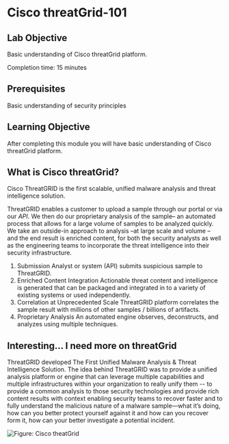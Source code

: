 # Cisco threatGrid-101

## Lab Objective

Basic understanding of Cisco threatGrid platform.  

Completion time: 15 minutes

## Prerequisites
Basic understanding of security principles

## Learning Objective
After completing this module you will have basic understanding of Cisco threatGrid platform.


## What is Cisco threatGrid?
Cisco ThreatGRID is the first scalable, unified malware analysis and threat intelligence solution.

ThreatGRID enables a customer to upload a sample through our portal or via our *API*. We then do our proprietary analysis of the sample– an automated process that allows for a large volume of samples to be analyzed  quickly. We take an outside-in approach to analysis –at large scale and volume – and the end result is enriched content, for both the security analysts as well as the engineering teams to incorporate the threat intelligence into their security infrastructure.

1. Submission
Analyst or system (API) submits suspicious sample to ThreatGRID.
2. Enriched Content Integration
Actionable threat content and intelligence is generated that can be packaged and integrated in to a variety of existing systems or used independently.
3. Correlation at Unprecedented Scale
ThreatGRID platform correlates the sample result with millions of other samples / billions of artifacts.
4. Proprietary Analysis
An automated engine observes, deconstructs, and analyzes using multiple techniques.

## Interesting... I need more on threatGrid
ThreatGRID developed The First Unified Malware Analysis & Threat Intelligence Solution. The idea behind ThreatGRID was to provide a unified analysis platform or engine that can leverage multiple capabilities and multiple infrastructures within your organization to really unify them -- to provide a common analysis to those security technologies and provide rich content results with context enabling security teams to recover faster and to fully understand the malicious nature of a malware sample—what it’s doing, how can you better protect yourself against it and how can you recover form it, how can your better investigate a potential incident.

![Figure: Cisco theatGrid](/posts/files/cisco-threatgrid-101/assets/images/pic1.png)
